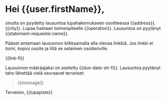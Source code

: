 # Hei {{user.firstName}},

sinulta on pyydetty lausuntoa lupahakemukseen osoitteessa {{address}}, {{city}}. Lupaa haetaan toimenpiteelle {{operation}}. Lausuntoa on pyyt&auml;nyt {{statement-requester.name}}.

P&auml;&auml;set antamaan lausunnon klikkaamalla alla olevaa linkki&auml;. Jos linkki ei toimi, kopioi osoite ja liit&auml; se selaimen osoiteriville.

{{link-fi}}

Lausunnon m&auml;&auml;r&auml;ajaksi on asetettu {{due-date-str-fi}}. Lausuntoa pyyt&auml;nyt taho l&auml;hett&auml;&auml; viel&auml; seuraavat terveiset:

> {{message}}

Terveisin,
{{lupapiste}}
